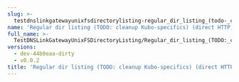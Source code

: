 ```yaml
---
slug: >-
  testdnslinkgatewayunixfsdirectorylisting-regular_dir_listing_(todo-_cleanup_kubo-specifics)_(direct_http)
name: 'Regular dir listing (TODO: cleanup Kubo-specifics) (direct HTTP)'
full_name: >-
  TestDNSLinkGatewayUnixFSDirectoryListing/Regular_dir_listing_(TODO:_cleanup_Kubo-specifics)_(direct_HTTP)
versions:
  - dev-44b0eaa-dirty
  - v0.0.2
title: 'Regular dir listing (TODO: cleanup Kubo-specifics) (direct HTTP)'
---
```


